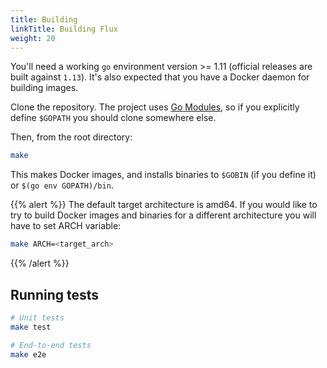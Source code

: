 ```yaml
---
title: Building
linkTitle: Building Flux
weight: 20
---
```


You'll need a working `go` environment version >= 1.11 (official releases are built against `1.13`).
It's also expected that you have a Docker daemon for building images.

Clone the repository. The project uses [Go Modules](https://github.com/golang/go/wiki/Modules),
so if you explicitly define `$GOPATH` you should clone somewhere else.

Then, from the root directory:

```sh
make
```

This makes Docker images, and installs binaries to `$GOBIN` (if you define it) or `$(go env GOPATH)/bin`.

{{% alert %}}
The default target architecture is amd64. If you would like
to try to build Docker images and binaries for a different
architecture you will have to set ARCH variable:

```sh
make ARCH=<target_arch>
```

{{% /alert %}}

## Running tests

```sh
# Unit tests
make test

# End-to-end tests
make e2e
```
